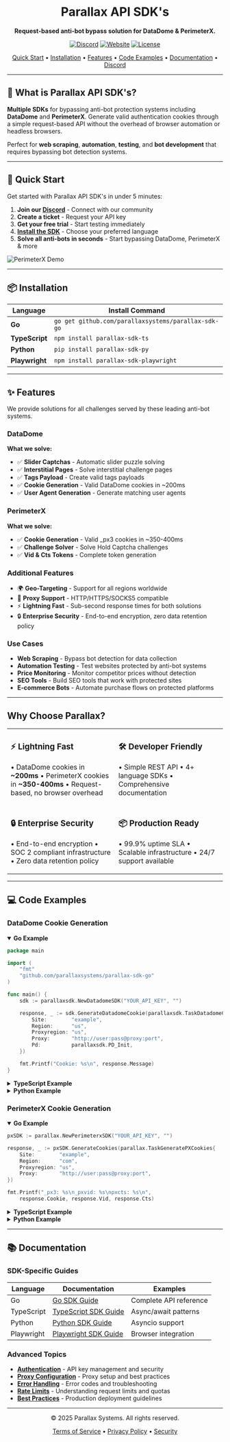 <div align="center">

# Parallax API SDK's

**Request-based anti-bot bypass solution for DataDome & PerimeterX.**

[![Discord](https://img.shields.io/badge/Discord-Join%20Us-5865F2?style=for-the-badge&logo=discord&logoColor=white)](https://discord.com/invite/2QWbHcmWnf)
[![Website](https://img.shields.io/badge/Website-Visit-00D4FF?style=for-the-badge&logo=google-chrome&logoColor=white)](https://www.parallaxsystems.io)
[![License](https://img.shields.io/badge/License-Commercial-yellow?style=for-the-badge)](https://www.parallaxsystems.io)

[Quick Start](#-quick-start) • [Installation](#-installation) • [Features](#-features) • [Code Examples](#-code-examples) • [Documentation](#-documentation) • [Discord](https://discord.com/invite/2QWbHcmWnf)

</div>

---

## 🎯 What is Parallax API SDK's?

**Multiple SDKs** for bypassing anti-bot protection systems including **DataDome** and **PerimeterX**. Generate valid authentication cookies through a simple request-based API without the overhead of browser automation or headless browsers.

Perfect for **web scraping**, **automation**, **testing**, and **bot development** that requires bypassing bot detection systems.

---

## 🚀 Quick Start

Get started with Parallax API SDK's in under 5 minutes:

1. **Join our [Discord](https://discord.com/invite/2QWbHcmWnf)** - Connect with our community
2. **Create a ticket** - Request your API key
3. **Get your free trial** - Start testing immediately
4. **[Install the SDK](#-installation)** - Choose your preferred language
5. **Solve all anti-bots in seconds** - Start bypassing DataDome, PerimeterX & more

![PerimeterX Demo](parallax_perimeterx.gif)

---

## 📦 Installation

| Language | Install Command |
|----------|-----------------|
| **Go** | `go get github.com/parallaxsystems/parallax-sdk-go` |
| **TypeScript** | `npm install parallax-sdk-ts` |
| **Python** | `pip install parallax-sdk-py` |
| **Playwright** | `npm install parallax-sdk-playwright` |

---

## ✨ Features

We provide solutions for all challenges served by these leading anti-bot systems.

### DataDome

**What we solve:**

- ✅ **Slider Captchas** - Automatic slider puzzle solving
- ✅ **Interstitial Pages** - Solve interstitial challenge pages
- ✅ **Tags Payload** - Create valid tags payloads
- ✅ **Cookie Generation** - Valid DataDome cookies in ~200ms
- ✅ **User Agent Generation** - Generate matching user agents

### PerimeterX

**What we solve:**

- ✅ **Cookie Generation** - Valid _px3 cookies in ~350-400ms
- ✅ **Challenge Solver** - Solve Hold Captcha challenges
- ✅ **Vid & Cts Tokens** - Complete token generation

### Additional Features

- 🌍 **Geo-Targeting** - Support for all regions worldwide
- 🔌 **Proxy Support** - HTTP/HTTPS/SOCKS5 compatible
- ⚡ **Lightning Fast** - Sub-second response times for both solutions
- 🔒 **Enterprise Security** - End-to-end encryption, zero data retention policy

### Use Cases

- **Web Scraping** - Bypass bot detection for data collection
- **Automation Testing** - Test websites protected by anti-bot systems
- **Price Monitoring** - Monitor competitor prices without detection
- **SEO Tools** - Build SEO tools that work with protected sites
- **E-commerce Bots** - Automate purchase flows on protected platforms

---

## Why Choose Parallax?

<table>
<tr>
<td width="50%">

### ⚡ Lightning Fast
• DataDome cookies in **~200ms**
• PerimeterX cookies in **~350-400ms**
• Request-based, no browser overhead

</td>
<td width="50%">

### 🛠️ Developer Friendly
• Simple REST API
• 4+ language SDKs
• Comprehensive documentation

</td>
</tr>
<tr>
<td width="50%">

### 🔒 Enterprise Security
• End-to-end encryption
• SOC 2 compliant infrastructure
• Zero data retention policy

</td>
<td width="50%">

### 📦 Production Ready
• 99.9% uptime SLA
• Scalable infrastructure
• 24/7 support available

</td>
</tr>
</table>

---

## 💻 Code Examples

### DataDome Cookie Generation

<details open>
<summary><strong>Go Example</strong></summary>

```go
package main

import (
    "fmt"
    "github.com/parallaxsystems/parallax-sdk-go"
)

func main() {
    sdk := parallaxsdk.NewDatadomeSDK("YOUR_API_KEY", "")

    response, _ := sdk.GenerateDatadomeCookie(parallaxsdk.TaskDatadomeCookie{
        Site:        "example",
        Region:      "us",
        Proxyregion: "us",
        Proxy:       "http://user:pass@proxy:port",
        Pd:          parallaxsdk.PD_Init,
    })

    fmt.Printf("Cookie: %s\n", response.Message)
}
```

</details>

<details>
<summary><strong>TypeScript Example</strong></summary>

```typescript
import { DatadomeSDK, ProductType } from "parallax-sdk-ts";

const sdk = new DatadomeSDK({ apiKey: "YOUR_API_KEY" });

const cookie = await sdk.generateCookie({
    site: "example",
    region: "us",
    proxy: "http://user:pass@proxy:port",
    proxyregion: "us",
    pd: ProductType.Init,
    data: {} as any
});

console.log(cookie.message);
```

</details>

<details>
<summary><strong>Python Example</strong></summary>

```python
from parallax_sdk_py import DatadomeSDK, ProductType

sdk = DatadomeSDK(host="", api_key="YOUR_API_KEY")

response = await sdk.generate_cookie(
    site="example",
    region="us",
    proxy="http://user:pass@proxy:port",
    proxyregion="us",
    pd=ProductType.Init
)

print(response.message)
```

</details>

### PerimeterX Cookie Generation

<details open>
<summary><strong>Go Example</strong></summary>

```go
pxSDK := parallax.NewPerimeterxSDK("YOUR_API_KEY", "")

response, _ := pxSDK.GenerateCookies(parallax.TaskGeneratePXCookies{
    Site:        "example",
    Region:      "com",
    Proxyregion: "us",
    Proxy:       "http://user:pass@proxy:port",
})

fmt.Printf("_px3: %s\n_pxvid: %s\npxcts: %s\n",
    response.Cookie, response.Vid, response.Cts)
```

</details>

<details>
<summary><strong>TypeScript Example</strong></summary>

```typescript
import { PerimeterxSDK } from "parallax-sdk-ts";

const sdk = new PerimeterxSDK({ apiKey: "YOUR_API_KEY" });

const result = await sdk.generateCookies({
    site: "example",
    region: "com",
    proxy: "http://user:pass@proxy:port",
    proxyregion: "us"
});

console.log(`_px3: ${result.cookie}\n_pxvid: ${result.vid}\npxcts: ${result.cts}`);
```

</details>

<details>
<summary><strong>Python Example</strong></summary>

```python
from src import PerimeterxSDK, TaskGeneratePXCookies

sdk = PerimeterxSDK(host="", api_key="YOUR_API_KEY")

task = TaskGeneratePXCookies(
    site="example",
    region="com",
    proxy="http://user:pass@proxy:port",
    proxyregion="us"
)

result = await sdk.generate_cookies(task)

print(f"_px3: {result['cookie']}\n_pxvid: {result['vid']}\npxcts: {result['cts']}")
```

</details>

---

## 📚 Documentation

### SDK-Specific Guides

| Language | Documentation | Examples |
|----------|---------------|----------|
| Go | [Go SDK Guide](parallax-sdk-go/README.md) | Complete API reference |
| TypeScript | [TypeScript SDK Guide](parallax-sdk-ts/README.md) | Async/await patterns |
| Python | [Python SDK Guide](parallax-sdk-py/README.md) | Asyncio support |
| Playwright | [Playwright SDK Guide](parallax-sdk-playwright/README.md) | Browser integration |

### Advanced Topics

- **[Authentication](docs/authentication.md)** - API key management and security
- **[Proxy Configuration](docs/proxies.md)** - Proxy setup and best practices
- **[Error Handling](docs/errors.md)** - Error codes and troubleshooting
- **[Rate Limits](docs/rate-limits.md)** - Understanding request limits and quotas
- **[Best Practices](docs/best-practices.md)** - Production deployment guidelines

---

<div align="center">

© 2025 Parallax Systems. All rights reserved.

[Terms of Service](https://www.parallaxsystems.io/terms) • [Privacy Policy](https://www.parallaxsystems.io/privacy) • [Security](https://www.parallaxsystems.io/security)

</div>
